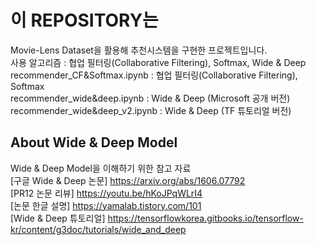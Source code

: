 # 이 REPOSITORY는
Movie-Lens Dataset을 활용해 추천시스템을 구현한 프로젝트입니다.  
사용 알고리즘 : 협업 필터링(Collaborative Filtering), Softmax, Wide & Deep  
recommender_CF&Softmax.ipynb : 협업 필터링(Collaborative Filtering), Softmax  
recommender_wide&deep.ipynb : Wide & Deep (Microsoft 공개 버전) 
recommender_wide&deep_v2.ipynb : Wide & Deep (TF 튜토리얼 버전)

## About Wide & Deep Model
Wide & Deep Model을 이해하기 위한 참고 자료  
[구글 Wide & Deep 논문] https://arxiv.org/abs/1606.07792  
[PR12 논문 리뷰] https://youtu.be/hKoJPqWLrI4  
[논문 한글 설명] https://yamalab.tistory.com/101  
[Wide & Deep 튜토리얼] https://tensorflowkorea.gitbooks.io/tensorflow-kr/content/g3doc/tutorials/wide_and_deep
